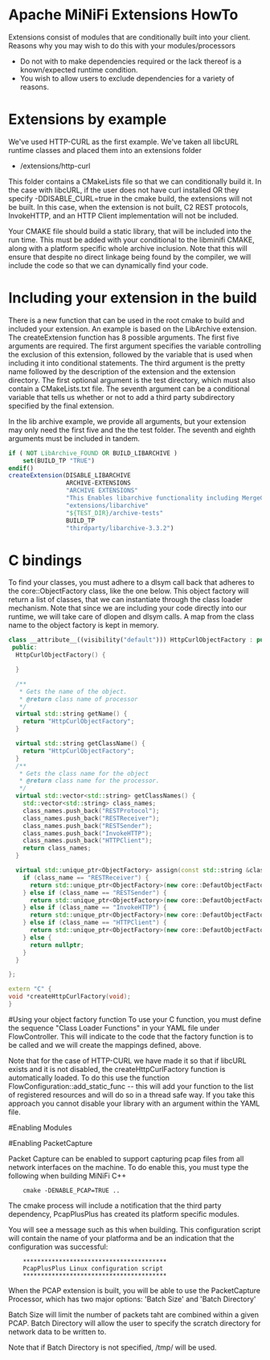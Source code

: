 <!--
  Licensed to the Apache Software Foundation (ASF) under one or more
  contributor license agreements.  See the NOTICE file distributed with
  this work for additional information regarding copyright ownership.
  The ASF licenses this file to You under the Apache License, Version 2.0
  (the "License"); you may not use this file except in compliance with
  the License.  You may obtain a copy of the License at
      http://www.apache.org/licenses/LICENSE-2.0
  Unless required by applicable law or agreed to in writing, software
  distributed under the License is distributed on an "AS IS" BASIS,
  WITHOUT WARRANTIES OR CONDITIONS OF ANY KIND, either express or implied.
  See the License for the specific language governing permissions and
  limitations under the License.
-->
# Apache MiNiFi Extensions HowTo

Extensions consist of modules that are conditionally built into your client. Reasons why you may wish to do this with your modules/processors

  - Do not with to make dependencies required or the lack thereof is a known/expected runtime condition.
  - You wish to allow users to exclude dependencies for a variety of reasons.

# Extensions by example
We've used HTTP-CURL as the first example. We've taken all libcURL runtime classes and placed them into an extensions folder 
   - /extensions/http-curl
   
This folder contains a CMakeLists file so that we can conditionally build it. In the case with libcURL, if the user does not have curl installed OR they specify -DDISABLE_CURL=true in the cmake build, the extensions will not be built. In this case, when the extension is not built, C2 REST protocols, InvokeHTTP, and an HTTP Client implementation will not be included.

Your CMAKE file should build a static library, that will be included into the run time. This must be added with your conditional to the libminifi CMAKE, along with a platform specific whole archive inclusion. Note that this will ensure that despite no direct linkage being found by the compiler, we will include the code so that we can dynamically find your code.

# Including your extension in the build
There is a new function that can be used in the root cmake to build and included your extension. An example is based on the LibArchive extension. The createExtension function has 8 possible arguments. The first five arguments are required.
The first argument specifies the variable controlling the exclusion of this extension, followed by the variable that
is used when including it into conditional statements. The third argument is the pretty name followed by the description of the extension and the extension directory. The first optional argument is the test directory, which must also contain a CMakeLists.txt file. The seventh argument can be a conditional variable that tells us whether or not to add a third party subdirectory specified by the final extension.

In the lib archive example, we provide all arguments, but your extension may only need the first five and the the test folder. The seventh and eighth arguments must be included in tandem. 

```cmake
if ( NOT LibArchive_FOUND OR BUILD_LIBARCHIVE )
	set(BUILD_TP "TRUE")
endif()
createExtension(DISABLE_LIBARCHIVE 
				ARCHIVE-EXTENSIONS 
				"ARCHIVE EXTENSIONS" 
				"This Enables libarchive functionality including MergeContent, CompressContent, and (Un)FocusArchiveEntry" 
				"extensions/libarchive"
				"${TEST_DIR}/archive-tests"
				BUILD_TP
				"thirdparty/libarchive-3.3.2")
```
  
# C bindings
To find your classes, you must adhere to a dlsym call back that adheres to the core::ObjectFactory class, like the one below. This object factory will return a list of classes, that we can instantiate through the class loader mechanism. Note that since we are including your code directly into our runtime, we will take care of dlopen and dlsym calls. A map from the class name to the object factory is kept in memory.

```C++
class __attribute__((visibility("default"))) HttpCurlObjectFactory : public core::ObjectFactory {
 public:
  HttpCurlObjectFactory() {

  }

  /**
   * Gets the name of the object.
   * @return class name of processor
   */
  virtual std::string getName() {
    return "HttpCurlObjectFactory";
  }

  virtual std::string getClassName() {
    return "HttpCurlObjectFactory";
  }
  /**
   * Gets the class name for the object
   * @return class name for the processor.
   */
  virtual std::vector<std::string> getClassNames() {
    std::vector<std::string> class_names;
    class_names.push_back("RESTProtocol");
    class_names.push_back("RESTReceiver");
    class_names.push_back("RESTSender");
    class_names.push_back("InvokeHTTP");
    class_names.push_back("HTTPClient");
    return class_names;
  }

  virtual std::unique_ptr<ObjectFactory> assign(const std::string &class_name) {
    if (class_name == "RESTReceiver") {
      return std::unique_ptr<ObjectFactory>(new core::DefautObjectFactory<minifi::c2::RESTReceiver>());
    } else if (class_name == "RESTSender") {
      return std::unique_ptr<ObjectFactory>(new core::DefautObjectFactory<minifi::c2::RESTSender>());
    } else if (class_name == "InvokeHTTP") {
      return std::unique_ptr<ObjectFactory>(new core::DefautObjectFactory<processors::InvokeHTTP>());
    } else if (class_name == "HTTPClient") {
      return std::unique_ptr<ObjectFactory>(new core::DefautObjectFactory<utils::HTTPClient>());
    } else {
      return nullptr;
    }
  }

};

extern "C" {
void *createHttpCurlFactory(void);
}
```

#Using your object factory function
To use your C function, you must define the sequence "Class Loader Functions" in your YAML file under FlowController. This will indicate to the code that the factory function is to be called and we will create the mappings defined, above.

Note that for the case of HTTP-CURL we have made it so that if libcURL exists and it is not disabled, the createHttpCurlFactory function is automatically loaded. To do this use the function FlowConfiguration::add_static_func -- this will add your function to the list of registered resources and will do so in a thread safe way. If you take this approach you cannot disable your library with an argument within the YAML file.


#Enabling Modules

#Enabling PacketCapture

Packet Capture can be enabled to support capturing pcap files from all network interfaces on the machine. To do enable this, you must type the following when building MiNiFi C++
```
	cmake -DENABLE_PCAP=TRUE ..
```

The cmake process will include a notification that the third party dependency, PcapPlusPlus has created its platform specific modules. 

You will see a message such as this when building. This configuration script will contain the name of your platforma and be an indication that 
the configuration was successful:

		****************************************
		PcapPlusPlus Linux configuration script 
		****************************************

When the PCAP extension is built, you will be able to use the PacketCapture Processor, which has two major options: 'Batch Size' and 'Batch Directory'

Batch Size will limit the number of packets taht are combined within a given PCAP. Batch Directory will allow the user to specify the scratch directory for network data to be written to. 

Note that if Batch Directory is not specified, /tmp/ will be used.

